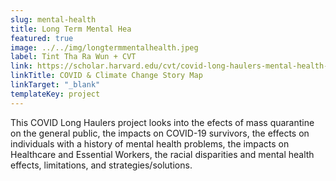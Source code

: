 ```yaml
---
slug: mental-health
title: Long Term Mental Hea
featured: true
image: ../../img/longtermmentalhealth.jpeg
label: Tint Tha Ra Wun + CVT
link: https://scholar.harvard.edu/cvt/covid-long-haulers-mental-health-effects
linkTitle: COVID & Climate Change Story Map
linkTarget: "_blank"
templateKey: project
---
```

This COVID Long Haulers project looks into the efects of mass quarantine on the general public, the impacts on COVID-19 survivors, the effects on individuals with a history of mental health problems, the impacts on Healthcare and Essential Workers, the racial disparities and mental health effects, limitations, and strategies/solutions.
